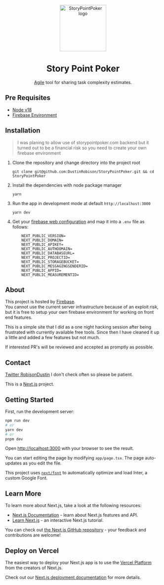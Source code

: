 <p align="center">
  <a href="https://storypointpoker.com/" rel="noopener" target="_blank"><img width="150" src="https://storypointpoker.com/1024.png" alt="StoryPointPoker logo"></a></p>
</p>

<h1 align="center">Story Point Poker</h1>

<div align="center">

[Agile](https://en.wikipedia.org/wiki/Agile_software_development) tool for sharing task complexity estimates.

</div>

## Pre Requisites

- [Node v18](https://nodejs.org/en/)
- [Firebase Environment](https://firebase.google.com/)

## Installation

> I was planing to allow use of storypointpoker.com backend but it turned out to be a financial risk so you need to create your own firebase environment

1. Clone the repository and change directory into the project root

   `git clone git@github.com:DustinRobison/StoryPointPoker.git && cd StoryPointPoker`

2. Install the dependencies with node package manager

   `yarn`

3. Run the app in development mode at default `http://localhost:3000`

   `yarn dev`

4. Get your [firebase web configuration](https://firebase.google.com/docs/web/setup#config-object) and map it into a `.env` file as follows:
   ```
       NEXT_PUBLIC_VERSION=
       NEXT_PUBLIC_DOMAIN=
       NEXT_PUBLIC_APIKEY=
       NEXT_PUBLIC_AUTHDOMAIN=
       NEXT_PUBLIC_DATABASEURL=
       NEXT_PUBLIC_PROJECTID=
       NEXT_PUBLIC_STORAGEBUCKET=
       NEXT_PUBLIC_MESSAGINGSENDERID=
       NEXT_PUBLIC_APPID=
       NEXT_PUBLIC_MEASUREMENTID=
   ```

## About

This project is hosted by [Firebase](https://firebase.google.com/).  
You cannot use the current server infrastructure because of an exploit risk, but it is free to setup your own firebase environment for working on front end features.

This is a simple site that I did as a one night hacking session after being frustrated with currently available free tools. Since then I have cleaned it up a little and added a few features but not much.

If interested PR's will be reviewed and accepted as promptly as possible.

## Contact

[Twitter RobisonDustin](https://twitter.com/RobisonDustin) I don't check often so please be patient.

This is a [Next.js](https://nextjs.org/) project.

## Getting Started

First, run the development server:

```bash
npm run dev
# or
yarn dev
# or
pnpm dev
```

Open [http://localhost:3000](http://localhost:3000) with your browser to see the result.

You can start editing the page by modifying `app/page.tsx`. The page auto-updates as you edit the file.

This project uses [`next/font`](https://nextjs.org/docs/basic-features/font-optimization) to automatically optimize and load Inter, a custom Google Font.

## Learn More

To learn more about Next.js, take a look at the following resources:

- [Next.js Documentation](https://nextjs.org/docs) - learn about Next.js features and API.
- [Learn Next.js](https://nextjs.org/learn) - an interactive Next.js tutorial.

You can check out [the Next.js GitHub repository](https://github.com/vercel/next.js/) - your feedback and contributions are welcome!

## Deploy on Vercel

The easiest way to deploy your Next.js app is to use the [Vercel Platform](https://vercel.com/new?utm_medium=default-template&filter=next.js&utm_source=create-next-app&utm_campaign=create-next-app-readme) from the creators of Next.js.

Check out our [Next.js deployment documentation](https://nextjs.org/docs/deployment) for more details.

